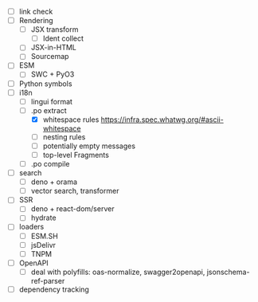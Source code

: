 - [ ] link check
- [ ] Rendering
  - [ ] JSX transform
    - [ ] Ident collect
  - [ ] JSX-in-HTML
  - [ ] Sourcemap
- [ ] ESM
  - [ ] SWC + PyO3
- [ ] Python symbols
- [ ] i18n
  - [ ] lingui format
  - [ ] .po extract
    - [x] whitespace rules https://infra.spec.whatwg.org/#ascii-whitespace
    - [ ] nesting rules
    - [ ] potentially empty messages
    - [ ] top-level Fragments
  - [ ] .po compile
- [ ] search
  - [ ] deno + orama
  - [ ] vector search, transformer
- [ ] SSR
  - [ ] deno + react-dom/server
  - [ ] hydrate
- [ ] loaders
  - [ ] ESM.SH
  - [ ] jsDelivr
  - [ ] TNPM
- [ ] OpenAPI
  - [ ] deal with polyfills: oas-normalize, swagger2openapi, jsonschema-ref-parser
- [ ] dependency tracking
